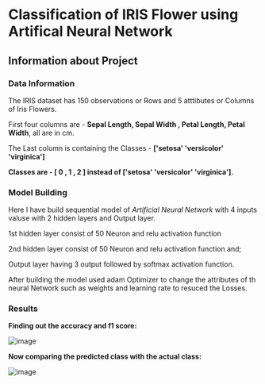 # **Classification of IRIS Flower using Artifical Neural Network**

## Information about Project

### Data Information

The IRIS dataset has 150 observations or Rows and 5 atttibutes or Columns of Iris Flowers.

First four columns are - **Sepal Length, Sepal Width , Petal Length, Petal Width**, all are in cm.

The Last column is containing the Classes - **['setosa' 'versicolor' 'virginica']**

**Classes are - [ 0 , 1 , 2 ] instead of ['setosa' 'versicolor' 'virginica'].**

### Model Building


Here  I have build sequential model of *Artificial Neural Network* with 4 inputs valuse with 2 hidden layers and Output layer.

1st hidden layer consist of 50 Neuron and relu activation function

2nd hidden layer consist of 50 Neuron and relu activation function and;

Output layer having 3 output followed by softmax activation function.

After building the model used adam Optimizer to change the attributes of th neural Network such as weights and learning rate to resuced the Losses.

### Results

**Finding out the accuracy and f1 score:**

![image](https://user-images.githubusercontent.com/45824743/120195521-87f8fc00-c23c-11eb-8376-f1fbfea6afaf.png)



**Now comparing the predicted class with the actual class:**

![image](https://user-images.githubusercontent.com/45824743/120195290-381a3500-c23c-11eb-8b99-a3643e2be7dd.png)
